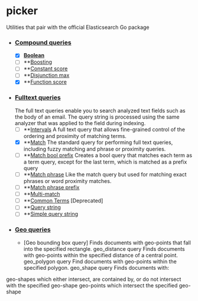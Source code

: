 # picker

Utilities that pair with the official Elasticsearch Go package

- ### [Compound queries](https://www.elastic.co/guide/en/elasticsearch/reference/current/compound-queries.html)
  - [x] **[Boolean](https://www.elastic.co/guide/en/elasticsearch/reference/current/query-dsl-bool-query.html)**
  - [ ] \*\*[Boosting](https://www.elastic.co/guide/en/elasticsearch/reference/current/query-dsl-boosting-query.html)
  - [ ] \*\*[Constant score](https://www.elastic.co/guide/en/elasticsearch/reference/current/query-dsl-constant-score-query.html)
  - [ ] \*\*[Disjunction max](https://www.elastic.co/guide/en/elasticsearch/reference/current/query-dsl-dis-max-query.html)
  - [x] \*\*[Function score](https://www.elastic.co/guide/en/elasticsearch/reference/current/query-dsl-function-score-query.html)
- ### [Fulltext queries](https://www.elastic.co/guide/en/elasticsearch/reference/current/full-text-queries.html)
  The full text queries enable you to search analyzed text fields such as the body of an email. The query string is processed using the same analyzer that was applied to the field during indexing.
  - [ ] \*\*[Intervals](https://www.elastic.co/guide/en/elasticsearch/reference/current/query-dsl-intervals-query.html)
        A full text query that allows fine-grained control of the ordering and proximity of matching terms.
  - [x] \*\*[Match](https://www.elastic.co/guide/en/elasticsearch/reference/current/query-dsl-match-query.html)
        The standard query for performing full text queries, including fuzzy matching and phrase or proximity queries.
  - [ ] \*\*[Match bool prefix](https://www.elastic.co/guide/en/elasticsearch/reference/current/query-dsl-match-bool-prefix-query.html)
        Creates a bool query that matches each term as a term query, except for the last term, which is matched as a prefix query
  - [ ] \*\*[Match phrase](https://www.elastic.co/guide/en/elasticsearch/reference/current/query-dsl-match-query-phrase.html)
        Like the match query but used for matching exact phrases or word proximity matches.
  - [ ] \*\*[Match phrase prefix](https://www.elastic.co/guide/en/elasticsearch/reference/current/query-dsl-match-query-phrase-prefix.html)
  - [ ] \*\*[Multi-match](https://www.elastic.co/guide/en/elasticsearch/reference/current/query-dsl-multi-match-query.html)
  - [ ] \*\*[Common Terms](https://www.elastic.co/guide/en/elasticsearch/reference/current/query-dsl-common-terms-query.html) [Deprecated]
  - [ ] \*\*[Query string](https://www.elastic.co/guide/en/elasticsearch/reference/current/query-dsl-query-string-query.html)
  - [ ] \*\*[Simple query string](https://www.elastic.co/guide/en/elasticsearch/reference/current/query-dsl-simple-query-string-query.html)
- ### [Geo queries](https://www.elastic.co/guide/en/elasticsearch/reference/current/geo-queries.html)
  - [Geo bounding box query]
    Finds documents with geo-points that fall into the specified rectangle.
    geo_distance query
    Finds documents with geo-points within the specified distance of a central point.
    geo_polygon query
    Find documents with geo-points within the specified polygon.
    geo_shape query
    Finds documents with:

geo-shapes which either intersect, are contained by, or do not intersect with the specified geo-shape
geo-points which intersect the specified geo-shape
